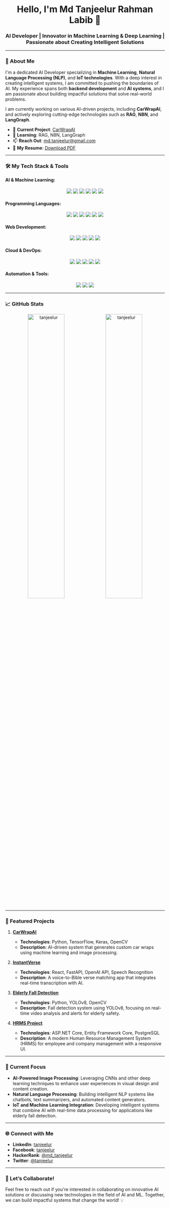 <h1 align="center">Hello, I'm Md Tanjeelur Rahman Labib 👋</h1>
<h3 align="center">AI Developer | Innovator in Machine Learning & Deep Learning | Passionate about Creating Intelligent Solutions</h3>

---

### 🚀 About Me

I'm a dedicated AI Developer specializing in **Machine Learning**, **Natural Language Processing (NLP)**, and **IoT technologies**. With a deep interest in creating intelligent systems, I am committed to pushing the boundaries of AI. My experience spans both **backend development** and **AI systems**, and I am passionate about building impactful solutions that solve real-world problems.

I am currently working on various AI-driven projects, including **CarWrapAI**, and actively exploring cutting-edge technologies such as **RAG**, **N8N**, and **LangGraph**.

- 🔭 **Current Project**: [CarWrapAI](https://github.com/Roksana18cse04/CarWrapAI.git)  
- 🌱 **Learning**: RAG, N8N, LangGraph  
- 📫 **Reach Out**: [md.tanjeelur@gmail.com](mailto:md.tanjeelur@gmail.com)  
- 📄 **My Resume**: [Download PDF](https://drive.google.com/file/d/1TmK1m11XWEgq5TQPDbJlj5dW22MsRHov/view?usp=sharing)

---

### 🛠️ My Tech Stack & Tools

#### **AI & Machine Learning**:
<div align="center">
  <img src="https://img.shields.io/badge/TensorFlow-FF6F00?style=for-the-badge&logo=tensorflow&logoColor=white" />
  <img src="https://img.shields.io/badge/PyTorch-EE4C2C?style=for-the-badge&logo=pytorch&logoColor=white" />
  <img src="https://img.shields.io/badge/HuggingFace-FF4F8B?style=for-the-badge&logo=huggingface&logoColor=white" />
  <img src="https://img.shields.io/badge/OpenCV-5C3EE8?style=for-the-badge&logo=opencv&logoColor=white" />
  <img src="https://img.shields.io/badge/Scikit--learn-F7931E?style=for-the-badge&logo=scikit-learn&logoColor=white" />
  <img src="https://img.shields.io/badge/FastAPI-009688?style=for-the-badge&logo=fastapi&logoColor=white" />
</div>

#### **Programming Languages**:
<div align="center">
  <img src="https://img.shields.io/badge/Python-3776AB?style=for-the-badge&logo=python&logoColor=white" />
  <img src="https://img.shields.io/badge/C%23-2396ED?style=for-the-badge&logo=csharp&logoColor=white" />
  <img src="https://img.shields.io/badge/Java-007396?style=for-the-badge&logo=java&logoColor=white" />
  <img src="https://img.shields.io/badge/C++-00599C?style=for-the-badge&logo=cplusplus&logoColor=white" />
  <img src="https://img.shields.io/badge/JavaScript-F7DF1E?style=for-the-badge&logo=javascript&logoColor=black" />
  <img src="https://img.shields.io/badge/SQL-003B57?style=for-the-badge&logo=mysql&logoColor=white" />
</div>

#### **Web Development**:
<div align="center">
  <img src="https://img.shields.io/badge/React-61DAFB?style=for-the-badge&logo=react&logoColor=black" />
  <img src="https://img.shields.io/badge/Node.js-339933?style=for-the-badge&logo=node.js&logoColor=white" />
  <img src="https://img.shields.io/badge/ASP.NET_Core-5C2D91?style=for-the-badge&logo=dotnet&logoColor=white" />
  <img src="https://img.shields.io/badge/Flask-000000?style=for-the-badge&logo=flask&logoColor=white" />
  <img src="https://img.shields.io/badge/Django-092D1F?style=for-the-badge&logo=django&logoColor=white" />
</div>

#### **Cloud & DevOps**:
<div align="center">
  <img src="https://img.shields.io/badge/AWS-232F3E?style=for-the-badge&logo=amazonaws&logoColor=white" />
  <img src="https://img.shields.io/badge/Docker-2496ED?style=for-the-badge&logo=docker&logoColor=white" />
  <img src="https://img.shields.io/badge/PostgreSQL-336791?style=for-the-badge&logo=postgresql&logoColor=white" />
  <img src="https://img.shields.io/badge/MongoDB-47A248?style=for-the-badge&logo=mongodb&logoColor=white" />
  <img src="https://img.shields.io/badge/Git-F05032?style=for-the-badge&logo=git&logoColor=white" />
</div>

#### **Automation & Tools**:
<div align="center">
  <img src="https://img.shields.io/badge/Selenium-43B02A?style=for-the-badge&logo=selenium&logoColor=white" />
  <img src="https://img.shields.io/badge/Deepgram-44B6F3?style=for-the-badge&logo=deepgram&logoColor=white" />
  <img src="https://img.shields.io/badge/Gemini_API-00B0FF?style=for-the-badge&logo=google&logoColor=white" />
</div>

---

### 📈 GitHub Stats

<div align="center">
  <img src="https://github-readme-stats.vercel.app/api?username=tanjeelur&show_icons=true&locale=en&theme=radical&hide_title=true" alt="tanjeelur" width="48%" />
  <img src="https://github-readme-stats.vercel.app/api/top-langs?username=tanjeelur&show_icons=true&layout=compact&theme=radical" alt="tanjeelur" width="48%" />
</div>

---

### 🧠 Featured Projects

1. **[CarWrapAI](https://github.com/Roksana18cse04/CarWrapAI.git)**  
   - **Technologies**: Python, TensorFlow, Keras, OpenCV  
   - **Description**: AI-driven system that generates custom car wraps using machine learning and image processing.

2. **[InstantVerse](https://github.com/yourusername/instantverse)**  
   - **Technologies**: React, FastAPI, OpenAI API, Speech Recognition  
   - **Description**: A voice-to-Bible verse matching app that integrates real-time transcription with AI.

3. **[Elderly Fall Detection](https://github.com/Tanjeelur/Fall-Detection-yolov8s.pt-/blob/main/README.md)**  
   - **Technologies**: Python, YOLOv8, OpenCV  
   - **Description**: Fall detection system using YOLOv8, focusing on real-time video analysis and alerts for elderly safety.

4. **[HRMS Project](https://github.com/Tanjeelur/HRMSProject)**  
   - **Technologies**: ASP.NET Core, Entity Framework Core, PostgreSQL  
   - **Description**: A modern Human Resource Management System (HRMS) for employee and company management with a responsive UI.

---

### 🌱 Current Focus

- **AI-Powered Image Processing**: Leveraging CNNs and other deep learning techniques to enhance user experiences in visual design and content creation.
- **Natural Language Processing**: Building intelligent NLP systems like chatbots, text summarizers, and automated content generators.
- **IoT and Machine Learning Integration**: Developing intelligent systems that combine AI with real-time data processing for applications like elderly fall detection.

---

### 🌐 Connect with Me

- **LinkedIn**: [tanjeelur](https://linkedin.com/in/tanjeelur)  
- **Facebook**: [tanjeelur](https://fb.com/tanjeelur)  
- **HackerRank**: [@md_tanjeelur](https://www.hackerrank.com/@md_tanjeelur)  
- **Twitter**: [@tanjeelur](https://twitter.com/tanjeelur)

---

### 🚀 Let’s Collaborate!

Feel free to reach out if you're interested in collaborating on innovative AI solutions or discussing new technologies in the field of AI and ML. Together, we can build impactful systems that change the world! 💡
